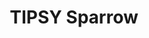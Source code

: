 ---
title: "TIPSY Sparrow"
description: "TIPSY Sparrow"
layout: shop
keywords:
  - 美食競賽
  - 台灣美食
  - 美食精選
datePublished: "2025-06-30"
dateModified: "2025-07-03"
city: "台北市"
district: "信義區"
address: "台北市信義區松仁路38號遠東百貨鼎泰豐對面"
phone: "0266228068"
geo: "25.03820524947258, 121.56805583836135"
google_map: "https://maps.app.goo.gl/zg7UATFJBHzPApa49"
footinder: "https://footinder.com.tw/%E5%8F%B0%E5%8C%97%E5%B8%82%E4%BF%A1%E7%BE%A9%E5%8D%80/362103/"
official: "https://www.lemeridien-taipei.com/websev?lang=zh-tw&ref=pages&id=675"
award:
  - name: "500盤"
    year: "2024"
    entries:
      - dishes:
          - "炸全雞，鴨油薯條，鄉村肉汁"
          - "炭烤青甘魚下巴，參巴醬，四季豆"

---
